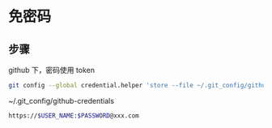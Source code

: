 # 免密码

## 步骤

github 下，密码使用 token

```sh
git config --global credential.helper 'store --file ~/.git_config/github-credentials'
```

~/.git_config/github-credentials

```sh
https://$USER_NAME:$PASSWORD@xxx.com
```
